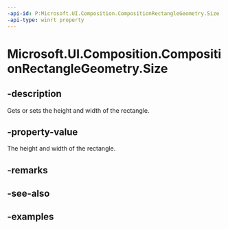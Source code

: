 ```yaml
---
-api-id: P:Microsoft.UI.Composition.CompositionRectangleGeometry.Size
-api-type: winrt property
---
```


<!-- Property syntax.
public Vector2 Size { get;  set; }
-->

# Microsoft.UI.Composition.CompositionRectangleGeometry.Size

## -description

Gets or sets the height and width of the rectangle.

## -property-value

The height and width of the rectangle.

## -remarks

## -see-also

## -examples

